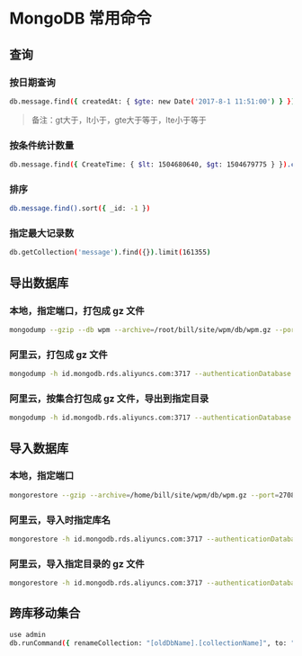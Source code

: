 # MongoDB 常用命令

## 查询

### 按日期查询

```bash
db.message.find({ createdAt: { $gte: new Date('2017-8-1 11:51:00') } })
```

> 备注：gt大于，lt小于，gte大于等于，lte小于等于

### 按条件统计数量

```bash
db.message.find({ CreateTime: { $lt: 1504680640, $gt: 1504679775 } }).count()
```

### 排序

```bash
db.message.find().sort({ _id: -1 })
```

### 指定最大记录数

```bash
db.getCollection('message').find({}).limit(161355)
```

## 导出数据库

### 本地，指定端口，打包成 gz 文件

```bash
mongodump --gzip --db wpm --archive=/root/bill/site/wpm/db/wpm.gz --port=27082
```

### 阿里云，打包成 gz 文件

```bash
mongodump -h id.mongodb.rds.aliyuncs.com:3717 --authenticationDatabase admin -u root -p password -d wmp --gzip --archive=/data/backup/wmp.gz
```

### 阿里云，按集合打包成 gz 文件，导出到指定目录

```bash
mongodump -h id.mongodb.rds.aliyuncs.com:3717 --authenticationDatabase admin -u root -p password -d wpm -o /data/backup --gzip
```

## 导入数据库

### 本地，指定端口

```bash
mongorestore --gzip --archive=/home/bill/site/wpm/db/wpm.gz --port=27082
```

### 阿里云，导入时指定库名

```bash
mongorestore -h id.mongodb.rds.aliyuncs.com:3717 --authenticationDatabase admin -u root -p password -d wmp2 --gzip --archive=/data/backup/wmp.gz
```

### 阿里云，导入指定目录的 gz 文件

```bash
mongorestore -h id.mongodb.rds.aliyuncs.com:3717 --authenticationDatabase admin -u root -p password -d wpm2 /data/backup/wpm --gzip
```

## 跨库移动集合

```bash
use admin
db.runCommand({ renameCollection: "[oldDbName].[collectionName]", to: "[newDbName].[collectionName]" })
```
